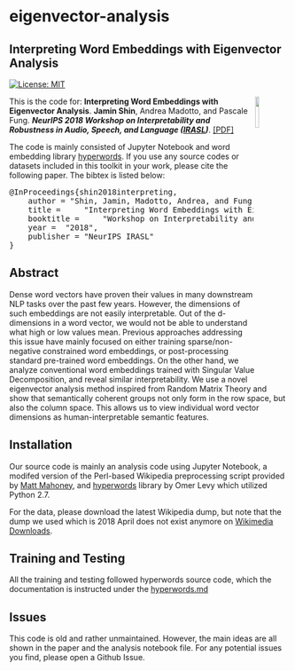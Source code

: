 # eigenvector-analysis

## Interpreting Word Embeddings with Eigenvector Analysis
[![License: MIT](https://img.shields.io/badge/License-MIT-yellow.svg)](https://opensource.org/licenses/MIT) 

<img align="right" src="images/HKUST.jpg" width="12%">

This is the code for:
**Interpreting Word Embeddings with Eigenvector Analysis**. **Jamin Shin**, Andrea Madotto, and Pascale Fung. ***NeurIPS 2018 Workshop on Interpretability and Robustness in Audio, Speech, and Language ([IRASL](https://irasl.gitlab.io/))***. 
[[PDF]](https://openreview.net/forum?id=rJfJiR5ooX)

The code is mainly consisted of Jupyter Notebook and word embedding library [hyperwords](https://bitbucket.org/omerlevy/hyperwords). If you use any source codes or datasets included in this toolkit in your work, please cite the following paper. The bibtex is listed below:
<pre>
@InProceedings{shin2018interpreting,
  	author = "Shin, Jamin, Madotto, Andrea, and Fung, Pascale",
  	title = 	"Interpreting Word Embeddings with Eigenvector Analysis",
  	booktitle = 	"Workshop on Interpretability and Robustness in Audio, Speech, and Language (IRASL)",
  	year = 	"2018",
  	publisher = "NeurIPS IRASL"
}
</pre>

## Abstract
Dense word vectors have proven their values in many downstream NLP tasks over the past few years. However, the dimensions of such embeddings are not easily interpretable. Out of the d-dimensions in a word vector, we would not be able to understand what high or low values mean. Previous approaches addressing this issue have mainly focused on either training sparse/non-negative constrained word embeddings, or post-processing standard pre-trained word embeddings. On the other hand, we analyze conventional word embeddings trained with Singular Value Decomposition, and reveal similar interpretability. We use a novel eigenvector analysis method inspired from Random Matrix Theory and show that semantically coherent groups not only form in the row space, but also the column space. This allows us to view individual word vector dimensions as human-interpretable semantic features.

## Installation
Our source code is mainly an analysis code using Jupyter Notebook, a modifed version of the Perl-based Wikipedia preprocessing script provided by [Matt Mahoney](http://mattmahoney.net/dc/textdata.html), and [hyperwords](https://bitbucket.org/omerlevy/hyperwords) library by Omer Levy which utilized Python 2.7.

For the data, please download the latest Wikipedia dump, but note that the dump we used which is 2018 April does not exist anymore on [Wikimedia Downloads](https://dumps.wikimedia.org/).

## Training and Testing
All the training and testing followed hyperwords source code, which the documentation is instructed under the [hyperwords.md](hyperwords.md)

## Issues
This code is old and rather unmaintained. However, the main ideas are all shown in the paper and the analysis notebook file. For any potential issues you find, please open a Github Issue.

